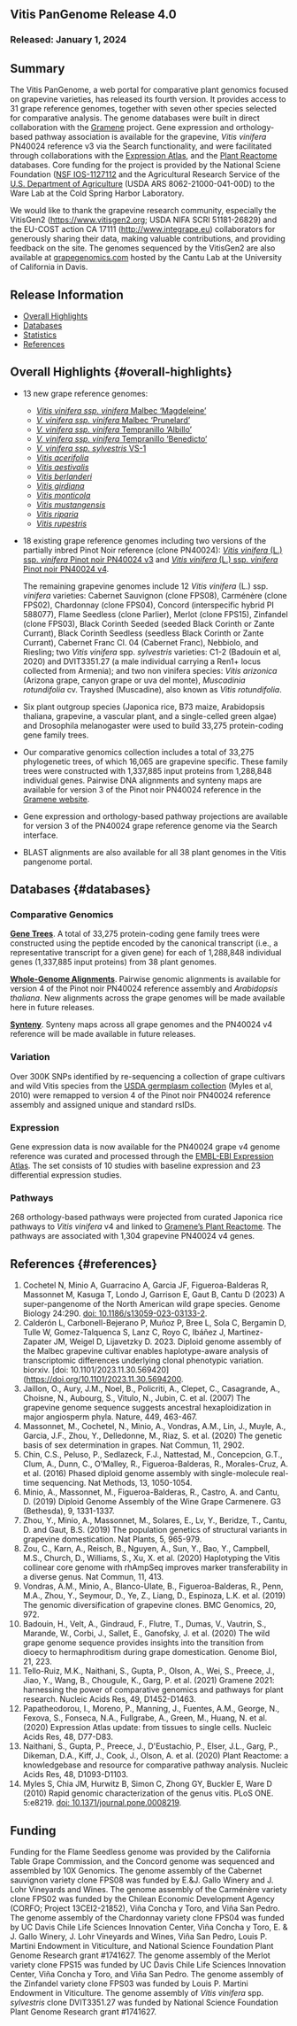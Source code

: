 ## Vitis PanGenome Release 4.0
### Released: January 1, 2024
## Summary
The Vitis PanGenome, a web portal for comparative plant genomics focused on grapevine varieties, has released its fourth version. It provides access to 31 grape reference genomes, together with seven other species selected for comparative analysis. The genome databases were built in direct collaboration with the [Gramene](http://gramene.org) project. Gene expression and orthology-based pathway association is available for the grapevine, _Vitis vinifera_ PN40024 reference v3 via the Search functionality, and were facilitated through collaborations with the [Expression Atlas](https://www.ebi.ac.uk/gxa/plant/experiments), and the
[Plant Reactome](https://plantreactome.gramene.org/) databases. Core funding for the project is provided by the National Sciene Foundation ([NSF IOS-1127112](https://www.nsf.gov/awardsearch/showAward?AWD_ID=1127112) and the Agricultural Research Service of the [U.S. Department of Agriculture](http://www.usda.gov/) (USDA ARS 8062-21000-041-00D) to the Ware Lab at the Cold Spring Harbor Laboratory. 

We would like to thank the grapevine research community, especially the VitisGen2 (https://www.vitisgen2.org; USDA NIFA SCRI 51181-26829) and the EU-COST action CA 17111 (http://www.integrape.eu) collaborators for generously sharing their data, making valuable contributions, and providing feedback on the site. The genomes sequenced by the VitisGen2 are also available at [grapegenomics.com](http://www.grapegenomics.com) hosted by the Cantu Lab at the University of California in Davis.

## Release Information
- [Overall Highlights](#overall-highlights)
- [Databases](#databases)
- [Statistics](#statistics)
- [References](#references)

## Overall Highlights {#overall-highlights}
- 13 new grape reference genomes:
  - [_Vitis vinifera ssp. vinifera_ Malbec ‘Magdeleine’](https://vitis-ensembl.gramene.org/Vitis_malbecmagdeleine/Info/Index)
  - [_V. vinifera ssp. vinifera_ Malbec ‘Prunelard’](https://vitis-ensembl.gramene.org/Vitis_malbecprunelard/Info/Index)
  - [_V. vinifera ssp. vinifera_ Tempranillo ‘Albillo’](https://vitis-ensembl.gramene.org/Vitis_tempranilloalbillo/Info/Index)
  - [_V. vinifera ssp. vinifera_ Tempranillo ‘Benedicto’](https://vitis-ensembl.gramene.org/Vitis_tempranillobenedicto/Info/Index)
  - [_V. vinifera ssp. sylvestris_ VS-1](https://vitis-ensembl.gramene.org/Vitis_vinifera/Info/Index)
  - [_Vitis acerifolia_](https://vitis-ensembl.gramene.org/Vitis_acerifolia/Info/Index)
  - [_Vitis aestivalis_](https://vitis-ensembl.gramene.org/Vitis_aestivalis/Info/Index)
  - [_Vitis berlanderi_](https://vitis-ensembl.gramene.org/Vitis_berlanderi/Info/Index)
  - [_Vitis girdiana_](https://vitis-ensembl.gramene.org/Vitis_girdiana/Info/Index)
  - [_Vitis monticola_](https://vitis-ensembl.gramene.org/Vitis_monticola/Info/Index)
  - [_Vitis mustangensis_](https://vitis-ensembl.gramene.org/Vitis_mustangensis/Info/Index)
  - [_Vitis riparia_](https://vitis-ensembl.gramene.org/Vitis_riparia/Info/Index)
  - [_Vitis rupestris_](https://vitis-ensembl.gramene.org/Vitis_rupestris/Info/Index)

- 18 existing grape reference genomes including two versions of the partially inbred Pinot Noir reference (clone PN40024):
  [*Vitis vinifera* (L.) ssp. *vinifera* Pinot noir PN40024 v3](https://vitis-ensembl.gramene.org/Vitis_vinifera/Info/Index)
  and [*Vitis vinifera* (L.) ssp. *vinifera* Pinot noir PN40024 v4](https://vitis-ensembl.gramene.org/Vitis_viniferapn40024).

  The remaining grapevine genomes include 12 *Vitis vinifera* (L.) ssp. *vinifera* varieties:
  Cabernet Sauvignon (clone FPS08),
  Carménère (clone FPS02),
  Chardonnay (clone FPS04),
  Concord (interspecific hybrid PI 588077),
  Flame Seedless (clone Parlier),
  Merlot (clone FPS15),
  Zinfandel (clone FPS03),
  Black Corinth Seeded (seeded Black Corinth or Zante Currant),
  Black Corinth Seedless (seedless Black Corinth or Zante Currant),
  Cabernet Franc Cl. 04 (Cabernet Franc),
  Nebbiolo, and
  Riesling;
  two *Vitis vinifera* spp. *sylvestris* varieties:
  C1-2 (Badouin et al, 2020) and
  DVIT3351.27 (a male individual carrying a Ren1+ locus collected from Armenia);
  and two non vinifera species:
  _Vitis arizonica_ (Arizona grape, canyon grape or uva del monte),
  _Muscadinia rotundifolia_ cv. Trayshed (Muscadine), also known as _Vitis rotundifolia_.

- Six plant outgroup species (Japonica rice, B73 maize, Arabidopsis thaliana, grapevine, a vascular plant, and a single-celled green algae) and Drosophila melanogaster were used to build 33,275 protein-coding gene family trees.

- Our comparative genomics collection includes a total of 33,275 phylogenetic trees, of which 16,065 are grapevine specific. These family trees were constructed with 1,337,885 input proteins from 1,288,848 individual genes. Pairwise DNA alignments and synteny maps are available for version 3 of the Pinot noir PN40024 reference in the [Gramene website](https://ensembl.gramene.org/Vitis_vinifera/Info/Index).

- Gene expression and orthology-based pathway projections are available for version 3 of the PN40024 grape reference genome via the Search interface.

- BLAST alignments are also available for all 38 plant genomes in the Vitis pangenome portal.
  

## Databases {#databases}
### Comparative Genomics

[**Gene Trees**](https://vitis-ensembl.gramene.org/prot_tree_stats.html). A total of 33,275 protein-coding gene family trees were constructed using the peptide encoded by the canonical transcript (i.e., a representative transcript for a given gene) for each of 1,288,848 individual genes (1,337,885 input proteins) from 38 plant genomes.

[**Whole-Genome Alignments**](https://ensembl.gramene.org/info/genome/compara/compara_analyses.html). Pairwise genomic alignments is available for version 4 of the Pinot noir PN40024 reference assembly and _Arabidopsis thaliana_. New alignments across the grape genomes will be made available here in future releases.

[**Synteny**](https://ensembl.gramene.org/info/genome/compara/compara_analyses.html). Synteny maps across all grape genomes and the PN40024 v4 reference will be made available in future releases.


### Variation

Over 300K SNPs identified by re-sequencing a collection of grape cultivars and wild Vitis species from the [USDA germplasm collection](http://www.ars.usda.gov/Main/docs.htm?docid=12254) (Myles et al, 2010) were remapped to version 4 of the Pinot noir PN40024 reference assembly and assigned unique and standard rsIDs.

### Expression

Gene expression data is now available for the PN40024 grape v4 genome reference was curated and processed through the [EMBL-EBI Expression Atlas](https://www.ebi.ac.uk/gxa/plant/experiments). The set consists of 10 studies with baseline expression and 23 differential expression studies.

### Pathways

268 orthology-based pathways were projected from curated Japonica rice pathways to _Vitis vinifera_ v4 and linked to [Gramene’s Plant Reactome](https://plantreactome.gramene.org/PathwayBrowser/#/SPECIES=9030216). The pathways are associated with 1,304 grapevine PN40024 v4 genes. 

## References {#references}

1. Cochetel N, Minio A, Guarracino A, Garcia JF, Figueroa-Balderas R, Massonnet M, Kasuga T, Londo J, Garrison E, Gaut B, Cantu D (2023) A super-pangenome of the North American wild grape species. Genome Biology 24:290. [doi: 10.1186/s13059-023-03133-2](https://doi.org/10.1186/s13059-023-03133-2).
2. Calderón L, Carbonell-Bejerano P, Muñoz P, Bree L, Sola C, Bergamin D, Tulle W, Gomez-Talquenca S, Lanz C, Royo C, Ibáñez J, Martinez-Zapater JM, Weigel D, Lijavetzky D. 2023. Diploid genome assembly of the Malbec grapevine cultivar enables haplotype-aware analysis of transcriptomic differences underlying clonal phenotypic variation. biorxiv. [doi: 10.1101/2023.11.30.569420](https://doi.org/10.1101/2023.11.30.5694200.
3.	Jaillon, O., Aury, J.M., Noel, B., Policriti, A., Clepet, C., Casagrande, A., Choisne, N., Aubourg, S., Vitulo, N., Jubin, C. et al. (2007) The grapevine genome sequence suggests ancestral hexaploidization in major angiosperm phyla. Nature, 449, 463-467.
4.	Massonnet, M., Cochetel, N., Minio, A., Vondras, A.M., Lin, J., Muyle, A., Garcia, J.F., Zhou, Y., Delledonne, M., Riaz, S. et al. (2020) The genetic basis of sex determination in grapes. Nat Commun, 11, 2902.
5.	Chin, C.S., Peluso, P., Sedlazeck, F.J., Nattestad, M., Concepcion, G.T., Clum, A., Dunn, C., O'Malley, R., Figueroa-Balderas, R., Morales-Cruz, A. et al. (2016) Phased diploid genome assembly with single-molecule real-time sequencing. Nat Methods, 13, 1050-1054.
6.	Minio, A., Massonnet, M., Figueroa-Balderas, R., Castro, A. and Cantu, D. (2019) Diploid Genome Assembly of the Wine Grape Carmenere. G3 (Bethesda), 9, 1331-1337.
7.	Zhou, Y., Minio, A., Massonnet, M., Solares, E., Lv, Y., Beridze, T., Cantu, D. and Gaut, B.S. (2019) The population genetics of structural variants in grapevine domestication. Nat Plants, 5, 965-979.
8.	Zou, C., Karn, A., Reisch, B., Nguyen, A., Sun, Y., Bao, Y., Campbell, M.S., Church, D., Williams, S., Xu, X. et al. (2020) Haplotyping the Vitis collinear core genome with rhAmpSeq improves marker transferability in a diverse genus. Nat Commun, 11, 413.
9.	Vondras, A.M., Minio, A., Blanco-Ulate, B., Figueroa-Balderas, R., Penn, M.A., Zhou, Y., Seymour, D., Ye, Z., Liang, D., Espinoza, L.K. et al. (2019) The genomic diversification of grapevine clones. BMC Genomics, 20, 972.
10.	Badouin, H., Velt, A., Gindraud, F., Flutre, T., Dumas, V., Vautrin, S., Marande, W., Corbi, J., Sallet, E., Ganofsky, J. et al. (2020) The wild grape genome sequence provides insights into the transition from dioecy to hermaphroditism during grape domestication. Genome Biol, 21, 223.
11.	Tello-Ruiz, M.K., Naithani, S., Gupta, P., Olson, A., Wei, S., Preece, J., Jiao, Y., Wang, B., Chougule, K., Garg, P. et al. (2021) Gramene 2021: harnessing the power of comparative genomics and pathways for plant research. Nucleic Acids Res, 49, D1452-D1463.
12.	Papatheodorou, I., Moreno, P., Manning, J., Fuentes, A.M., George, N., Fexova, S., Fonseca, N.A., Fullgrabe, A., Green, M., Huang, N. et al. (2020) Expression Atlas update: from tissues to single cells. Nucleic Acids Res, 48, D77-D83.
13.	Naithani, S., Gupta, P., Preece, J., D'Eustachio, P., Elser, J.L., Garg, P., Dikeman, D.A., Kiff, J., Cook, J., Olson, A. et al. (2020) Plant Reactome: a knowledgebase and resource for comparative pathway analysis. Nucleic Acids Res, 48, D1093-D1103.
14.	Myles S, Chia JM, Hurwitz B, Simon C, Zhong GY, Buckler E, Ware D (2010) Rapid genomic characterization of the genus vitis. PLoS ONE. 5:e8219. [doi: 10.1371/journal.pone.0008219](https://doi.org/10.1371/journal.pone.0008219).


## Funding

Funding for the Flame Seedless genome was provided by the California Table Grape Commission, and the Concord genome was sequenced and assembled by 10X Genomics. The genome assembly of the Cabernet sauvignon variety clone FPS08 was funded by E.&J. Gallo Winery and J. Lohr Vineyards and Wines. The genome assembly of the Carménère variety clone FPS02 was funded by the Chilean Economic Development Agency (CORFO; Project 13CEI2-21852), Viña Concha y Toro, and Viña San Pedro. The genome assembly of the Chardonnay variety clone FPS04 was funded by UC Davis Chile Life Sciences Innovation Center, Viña Concha y Toro, E. & J. Gallo Winery, J. Lohr Vineyards and Wines, Viña San Pedro, Louis P. Martini Endowment in Viticulture, and National Science Foundation Plant Genome Research grant #1741627. The genome assembly of the Merlot variety clone FPS15 was funded by UC Davis Chile Life Sciences Innovation Center, Viña Concha y Toro, and Viña San Pedro. The genome assembly of the Zinfandel variety clone FPS03 was funded by Louis P. Martini Endowment in Viticulture. The genome assembly of *Vitis vinifera* spp. *sylvestris* clone DVIT3351.27 was funded by National Science Foundation Plant Genome Research grant #1741627.


